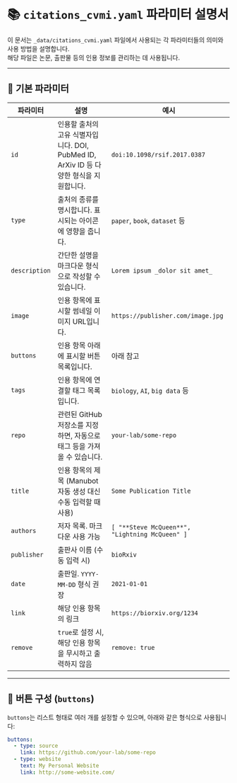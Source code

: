# 📚 `citations_cvmi.yaml` 파라미터 설명서

이 문서는 `_data/citations_cvmi.yaml` 파일에서 사용되는 각 파라미터들의 의미와 사용 방법을 설명합니다.  
해당 파일은 논문, 출판물 등의 인용 정보를 관리하는 데 사용됩니다.  

---

## 🔑 기본 파라미터

| 파라미터 | 설명 | 예시 |
|----------|------|------|
| `id` | 인용할 출처의 고유 식별자입니다. DOI, PubMed ID, ArXiv ID 등 다양한 형식을 지원합니다. | `doi:10.1098/rsif.2017.0387` |
| `type` | 출처의 종류를 명시합니다. 표시되는 아이콘에 영향을 줍니다. | `paper`, `book`, `dataset` 등 |
| `description` | 간단한 설명을 마크다운 형식으로 작성할 수 있습니다. | `Lorem ipsum _dolor sit amet_` |
| `image` | 인용 항목에 표시할 썸네일 이미지 URL입니다. | `https://publisher.com/image.jpg` |
| `buttons` | 인용 항목 아래에 표시할 버튼 목록입니다. | 아래 참고 |
| `tags` | 인용 항목에 연결할 태그 목록입니다. | `biology`, `AI`, `big data` 등 |
| `repo` | 관련된 GitHub 저장소를 지정하면, 자동으로 태그 등을 가져올 수 있습니다. | `your-lab/some-repo` |
| `title` | 인용 항목의 제목 (Manubot 자동 생성 대신 수동 입력할 때 사용) | `Some Publication Title` |
| `authors` | 저자 목록. 마크다운 사용 가능 | `[ "**Steve McQueen**", "Lightning McQueen" ]` |
| `publisher` | 출판사 이름 (수동 입력 시) | `bioRxiv` |
| `date` | 출판일. `YYYY-MM-DD` 형식 권장 | `2021-01-01` |
| `link` | 해당 인용 항목의 링크 | `https://biorxiv.org/1234` |
| `remove` | `true`로 설정 시, 해당 인용 항목을 무시하고 출력하지 않음 | `remove: true` |

---

## 🔘 버튼 구성 (`buttons`)

`buttons`는 리스트 형태로 여러 개를 설정할 수 있으며, 아래와 같은 형식으로 사용됩니다:

```yaml
buttons:
  - type: source
    link: https://github.com/your-lab/some-repo
  - type: website
    text: My Personal Website
    link: http://some-website.com/
